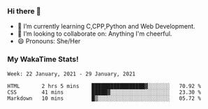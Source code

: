 ### Hi there 👋

- 🌱 I’m currently learning C,CPP,Python and Web Development.
- 👯 I’m looking to collaborate on: Anything I'm cheerful.
- 😄 Pronouns: She/Her

### My WakaTime Stats!

<!--START_SECTION:waka-->
```text
Week: 22 January, 2021 - 29 January, 2021

HTML       2 hrs 5 mins    █████████████████▓░░░░░░░   70.92 % 
CSS        41 mins         █████▓░░░░░░░░░░░░░░░░░░░   23.30 % 
Markdown   10 mins         █▒░░░░░░░░░░░░░░░░░░░░░░░   05.72 % 
```
<!--END_SECTION:waka-->

